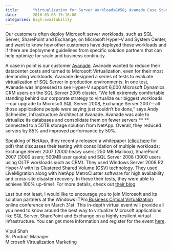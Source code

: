 ```yaml
---
title:      "Virtualization for Server Workloads&#58; Avanade Case Study, NetApp Whitepaper"
date:       2010-03-08 15:18:00
categories: high-availability
---
```

Our customers often deploy Microsoft server workloads, such as SQL Server, SharePoint and Exchange, on Microsoft Hyper-V and System Center, and want to know how other customers have deployed these workloads and if there are deployment guidelines from specific solution partners that can help optimize for scale and business continuity.

A case in point is our customer [Avanade](http://www.microsoft.com/casestudies/Case_Study_Detail.aspx?CaseStudyID=4000006429). Avanade wanted to reduce their datacenter costs and turned to Microsoft Virtualization, even for their most demanding workloads. Avanade designed a series of tests to evaluate virtualization of SQL Server in production environments. In one test, Avanade was impressed to see Hyper-V support 6,000 Microsoft Dynamics CRM users on the SQL Server 2005 cluster. “We felt extremely comfortable standing behind our corporate strategy to virtualize our biggest workloads—our upgrade to Microsoft SQL Server 2008, Exchange Server 2007—all those applications people were saying just couldn’t be done,” says Andy Schneider, Infrastructure Architect at Avanade. Avanade was able to virtualize its databases and consolidate them on fewer servers ** ** connected to a 50TB storage solution from NetApp. Overall, they reduced servers by 85% and improved performance by 50%.  

Speaking of NetApp, they recently released a whitepaper ([click here](http://media.netapp.com/documents/tr-3804.pdf) for pdf) that discusses their testing with consolidation of multiple workloads: Exchange Server 2007 (2000 heavy users; 250 MB Mailbox), SharePoint 2007 (3000 users; 500MB user quota) and SQL Server 2008 (3000 users using OLTP workloads such as CRM). They used Windows Server 2008 R2 Hyper-V with its Clustered Shared Volume (CSV) technology. They used LiveMigration along with NetApp MetroCluster software for high availability and cross-site disaster recovery. In these their tests, they were able to achieve 100% up-time!  For more details, check out [their blog](http://blogs.netapp.com/msenviro/2010/03/ha_for_hv.html).

Last but not least, I would like to encourage you to join Microsoft and its solution partners at the Windows ITPro[ Business Critical Virtualization](http://www.vconferenceonline.com/shows/spring10/virtualization/?CID%20=ToolkitMSblogs) online conference on March 31st. This in-depth virtual event will provide all you need to know around the best way to virtualize Microsoft applications like SQL Server, SharePoint and Exchange on a highly resilient virtual infrastructure. You can get more information and register for the event [here](http://www.vconferenceonline.com/shows/spring10/virtualization/?CID%20=ToolkitMSblogs).

Vipul Shah  
Sr. Product Manager  
Microsoft Virtualization Marketing
